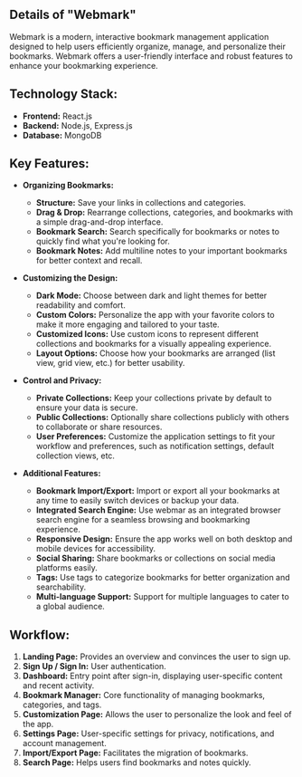 ## Details of "Webmark"
Webmark is a modern, interactive bookmark management application designed to help users efficiently organize, manage, and personalize their bookmarks. Webmark offers a user-friendly interface and robust features to enhance your bookmarking experience.

<h2>Technology Stack:</h2>

- **Frontend:** React.js
- **Backend:** Node.js, Express.js
- **Database:** MongoDB

<h2>Key Features:</h2>

- **Organizing Bookmarks:**

  - **Structure:** Save your links in collections and categories.
  - **Drag & Drop:** Rearrange collections, categories, and bookmarks with a simple drag-and-drop interface.
  - **Bookmark Search:** Search specifically for bookmarks or notes to quickly find what you're looking for.
  - **Bookmark Notes:** Add multiline notes to your important bookmarks for better context and recall.

- **Customizing the Design:**

  - **Dark Mode:** Choose between dark and light themes for better readability and comfort.
  - **Custom Colors:** Personalize the app with your favorite colors to make it more engaging and tailored to your taste.
  - **Customized Icons:** Use custom icons to represent different collections and bookmarks for a visually appealing experience.
  - **Layout Options:** Choose how your bookmarks are arranged (list view, grid view, etc.) for better usability.

- **Control and Privacy:**

  - **Private Collections:** Keep your collections private by default to ensure your data is secure.
  - **Public Collections:** Optionally share collections publicly with others to collaborate or share resources.
  - **User Preferences:** Customize the application settings to fit your workflow and preferences, such as notification settings, default collection views, etc.

- **Additional Features:**
  - **Bookmark Import/Export:** Import or export all your bookmarks at any time to easily switch devices or backup your data.
  - **Integrated Search Engine:** Use webmar as an integrated browser search engine for a seamless browsing and bookmarking experience.
  - **Responsive Design:** Ensure the app works well on both desktop and mobile devices for accessibility.
  - **Social Sharing:** Share bookmarks or collections on social media platforms easily.
  - **Tags:** Use tags to categorize bookmarks for better organization and searchability.
  - **Multi-language Support:** Support for multiple languages to cater to a global audience.

<h2>Workflow:</h2>

1. **Landing Page:** Provides an overview and convinces the user to sign up.
2. **Sign Up / Sign In:** User authentication.
3. **Dashboard:** Entry point after sign-in, displaying user-specific content and recent activity.
4. **Bookmark Manager:** Core functionality of managing bookmarks, categories, and tags.
5. **Customization Page:** Allows the user to personalize the look and feel of the app.
6. **Settings Page:** User-specific settings for privacy, notifications, and account management.
7. **Import/Export Page:** Facilitates the migration of bookmarks.
8. **Search Page:** Helps users find bookmarks and notes quickly.
